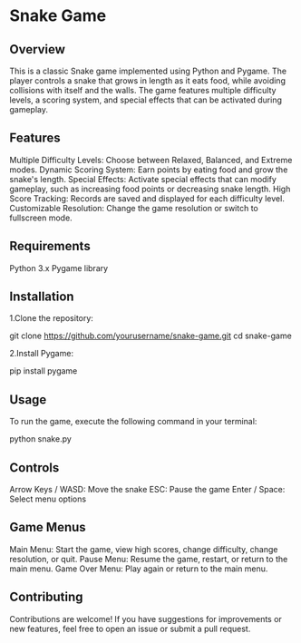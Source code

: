 # Snake Game

## Overview

This is a classic Snake game implemented using Python and Pygame. The player controls a snake that grows in length as it eats food, while avoiding collisions with itself and the walls. The game features multiple difficulty levels, a scoring system, and special effects that can be activated during gameplay.

## Features

Multiple Difficulty Levels: Choose between Relaxed, Balanced, and Extreme modes.
Dynamic Scoring System: Earn points by eating food and grow the snake's length.
Special Effects: Activate special effects that can modify gameplay, such as increasing food points or decreasing snake length.
High Score Tracking: Records are saved and displayed for each difficulty level.
Customizable Resolution: Change the game resolution or switch to fullscreen mode.

## Requirements

Python 3.x
Pygame library

## Installation

1.Clone the repository:

git clone https://github.com/yourusername/snake-game.git
cd snake-game

2.Install Pygame:

pip install pygame

## Usage

To run the game, execute the following command in your terminal:

python snake.py

## Controls

Arrow Keys / WASD: Move the snake
ESC: Pause the game
Enter / Space: Select menu options

## Game Menus

Main Menu: Start the game, view high scores, change difficulty, change resolution, or quit.
Pause Menu: Resume the game, restart, or return to the main menu.
Game Over Menu: Play again or return to the main menu.

## Contributing
Contributions are welcome! If you have suggestions for improvements or new features, feel free to open an issue or submit a pull request.

